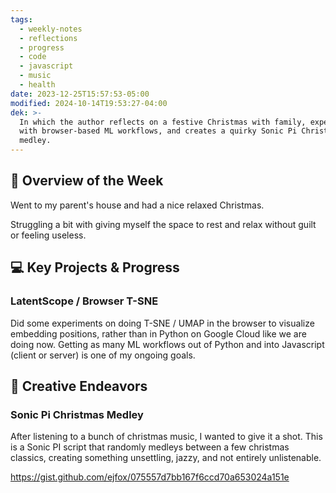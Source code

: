 ```yaml
---
tags:
  - weekly-notes
  - reflections
  - progress
  - code
  - javascript
  - music
  - health
date: 2023-12-25T15:57:53-05:00
modified: 2024-10-14T19:53:27-04:00
dek: >-
  In which the author reflects on a festive Christmas with family, experiments
  with browser-based ML workflows, and creates a quirky Sonic Pi Christmas
  medley.
---
```


## 🌟 Overview of the Week

Went to my parent's house and had a nice relaxed Christmas.

Struggling a bit with giving myself the space to rest and relax without guilt or feeling useless.

## 💻 Key Projects & Progress

### LatentScope / Browser T-SNE

Did some experiments on doing T-SNE / UMAP in the browser to visualize embedding positions, rather than in Python on Google Cloud like we are doing now. Getting as many ML workflows out of Python and into Javascript (client or server) is one of my ongoing goals.

## 🎨 Creative Endeavors
### Sonic Pi Christmas Medley

After listening to a bunch of christmas music, I wanted to give it a shot. This is a Sonic PI script that randomly medleys between a few christmas classics, creating something unsettling, jazzy, and not entirely unlistenable.

<https://gist.github.com/ejfox/075557d7bb167f6ccd70a653024a151e>